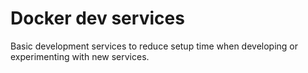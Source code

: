 # Docker dev services

Basic development services to reduce setup time when developing or experimenting with new services.

